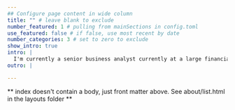 ```yaml
---
## Configure page content in wide column
title: "" # leave blank to exclude
number_featured: 1 # pulling from mainSections in config.toml
use_featured: false # if false, use most recent by date
number_categories: 3 # set to zero to exclude
show_intro: true
intro: |
  I'm currently a senior business analyst currently at a large financial institution, where I apply statistics and data analytics to create product strategy. I'm very passionate about advancing inclusion in the workplace, and a strong advocate of mental health. 
outro: |

---
```


** index doesn't contain a body, just front matter above.
See about/list.html in the layouts folder **